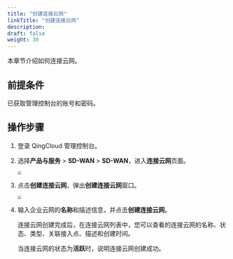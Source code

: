 ```yaml
---
title: "创建连接云网"
linkTitle: "创建连接云网"
description:
draft: false
weight: 30
---
```


本章节介绍如何连接云网。

## 前提条件

已获取管理控制台的账号和密码。

## 操作步骤

1. 登录 QingCloud 管理控制台。

2. 选择**产品与服务** > **SD-WAN** > **SD-WAN**，进入**连接云网**页面。

   <img src="../../../_images/qs_cloud_network.png" style="zoom:50%;" />

3. 点击**创建连接云网**，弹出**创建连接云网**窗口。

   <img src="../../../_images/qs_create_cloud_network.png" style="zoom:50%;" />

4. 输入企业云网的**名称**和描述信息，并点击**创建连接云网**。

   连接云网创建完成后，在连接云网列表中，您可以查看的连接云网的名称、状态、类型、关联接入点、描述和创建时间。

   当连接云网的状态为**活跃**时，说明连接云网创建成功。

